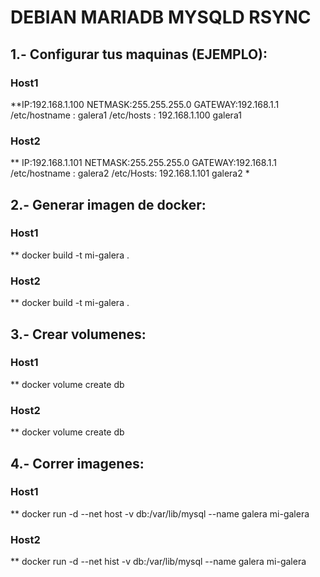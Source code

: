 # DEBIAN MARIADB MYSQLD RSYNC

## 1.- Configurar tus maquinas (EJEMPLO): 
	
### Host1	
**IP:192.168.1.100
NETMASK:255.255.255.0
GATEWAY:192.168.1.1
/etc/hostname : galera1
/etc/hosts : 192.168.1.100 galera1

### Host2
** IP:192.168.1.101
NETMASK:255.255.255.0
GATEWAY:192.168.1.1 
/etc/hostname : galera2
/etc/Hosts: 192.168.1.101 galera2
*
## 2.- Generar imagen de docker:
### Host1
** docker build -t mi-galera .
### Host2
** docker build -t mi-galera .

## 3.- Crear volumenes:
### Host1
** docker volume create db
### Host2
** docker volume create db

## 4.- Correr imagenes:
### Host1
** docker run -d --net host -v db:/var/lib/mysql --name galera mi-galera
### Host2
** docker run -d --net hist -v db:/var/lib/mysql --name galera mi-galera

